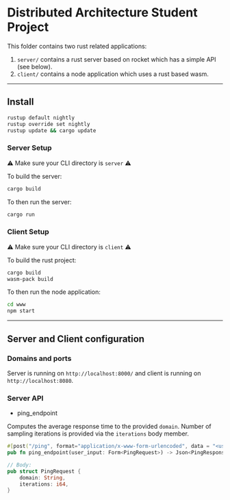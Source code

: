 # Distributed Architecture Student Project

This folder contains two rust related applications:
 1. `server/` contains a rust server based on rocket which has a simple API (see below).
 2. `client/` contains a node application which uses a rust based wasm. 

---

## Install

```sh
rustup default nightly
rustup override set nightly
rustup update && cargo update
```

### Server Setup

⚠ Make sure your CLI directory is `server` ⚠

To build the server:

```sh
cargo build
```

To then run the server:

```sh
cargo run
```

### Client Setup

⚠ Make sure your CLI directory is `client` ⚠

To build the rust project:

```sh
cargo build
wasm-pack build
```

To then run the node application:

```sh
cd www
npm start
```


---

## Server and Client configuration

### Domains and ports

Server is running on `http://localhost:8000/` and client is running on `http://localhost:8080`.

### Server API

 * ping_endpoint

Computes the average response time to the provided `domain`. Number of sampling iterations is provided via the `iterations` body member.

```rust
#[post("/ping", format="application/x-www-form-urlencoded", data = "<user_input>")]
pub fn ping_endpoint(user_input: Form<PingRequest>) -> Json<PingResponse>

// Body:
pub struct PingRequest {
    domain: String,
    iterations: i64,
}
```
